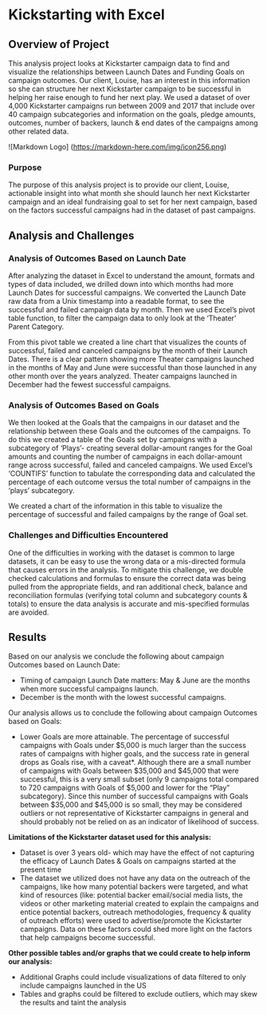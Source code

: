 # Kickstarting with Excel

## Overview of Project
This analysis project looks at Kickstarter campaign data to find and visualize the relationships between Launch Dates and Funding Goals on campaign outcomes. Our client, Louise, has an interest in this information so she can structure her next Kickstarter campaign to be successful in helping her raise enough to fund her next play.  We used a dataset of over 4,000 Kickstarter campaigns run between 2009 and 2017 that include over 40 campaign subcategories and information on the goals, pledge amounts, outcomes, number of backers, launch & end dates of the campaigns among other related data.

 <!--  [Excel dataset image] (link to Kickstarter dataset in Excel.png)-->
![Markdown Logo]
(https://markdown-here.com/img/icon256.png)

### Purpose
The purpose of this analysis project is to provide our client, Louise, actionable insight into what month she should launch her next Kickstarter campaign and an ideal fundraising goal to set for her next campaign, based on the factors successful campaigns had in the dataset of past campaigns.

## Analysis and Challenges

### Analysis of Outcomes Based on Launch Date
After analyzing the dataset in Excel to understand the amount, formats and types of data included, we drilled down into which months had more Launch Dates for successful campaigns. We converted the Launch Date raw data from a Unix timestamp into a readable format, to see the successful and failed campaign data by month. Then we used Excel’s pivot table function, to filter the campaign data to only look at the ‘Theater’ Parent Category. 
<!-- IMAGE: link to: Table & chart created to analyze Outcomes based on Goal.png-->
From this pivot table we created a line chart that visualizes the counts of successful, failed and canceled campaigns by the month of their Launch Dates. There is a clear pattern showing more Theater campaigns launched in the months of May and June were successful than those launched in any other month over the years analyzed. Theater campaigns launched in December had the fewest successful campaigns.

### Analysis of Outcomes Based on Goals
We then looked at the Goals that the campaigns in our dataset and the relationship between these Goals and the outcomes of the campaigns. To do this we created a table of the Goals set by campaigns with a subcategory of ‘Plays’- creating several dollar-amount ranges for the Goal amounts and counting the number of campaigns in each dollar-amount range across successful, failed and canceled campaigns. We used Excel’s ‘COUNTIFS’ function to tabulate the corresponding data and calculated the percentage of each outcome versus the total number of campaigns in the ‘plays’ subcategory. 
<!-- IMAGE: link to: Table & chart created to visualize Outcomes by campaign launch date.png-->
 We created a chart of the information in this table to visualize the percentage of successful and failed campaigns by the range of Goal set.

### Challenges and Difficulties Encountered
One of the difficulties in working with the dataset is common to large datasets, it can be easy to use the wrong data or a mis-directed formula that causes errors in the analysis.  To mitigate this challenge, we double checked calculations and formulas to ensure the correct data was being pulled from the appropriate fields, and ran additional check, balance and reconciliation formulas (verifying total column and subcategory counts & totals) to ensure the data analysis is accurate and mis-specified formulas are avoided.

## Results
Based on our analysis we conclude the following about campaign Outcomes based on Launch Date:
*   Timing of campaign Launch Date matters: May & June are the months when more successful campaigns launch. 
*	December is the month with the lowest successful campaigns.

Our analysis allows us to conclude the following about campaign Outcomes based on Goals:

*   Lower Goals are more attainable. The percentage of successful campaigns with Goals under $5,000 is much larger than the success rates of campaigns with higher goals, and the success rate in general drops as Goals rise, with a caveat*. Although there are a small number of campaigns with Goals between $35,000 and $45,000 that were successful, this is a very small subset (only 9 campaigns total compared to 720 campaigns with Goals of $5,000 and lower for the “Play” subcategory). Since this number of successful campaigns with Goals between $35,000 and $45,000 is so small, they may be considered outliers or not representative of Kickstarter campaigns in general and should probably not be relied on as an indicator of likelihood of success.


**Limitations of the Kickstarter dataset used for this analysis:**

*   Dataset is over 3 years old- which may have the effect of not capturing the efficacy of Launch Dates & Goals on campaigns started at the present time
*   The dataset we utilized does not have any data on the outreach of the campaigns, like how many potential backers were targeted, and what kind of resources (like: potential backer email/social media lists, the videos or other marketing material created to explain the campaigns and entice potential backers, outreach methodologies, frequency & quality of outreach efforts) were used to advertise/promote the Kickstarter campaigns. Data on these factors could shed more light on the factors that help campaigns become successful.

**Other possible tables and/or graphs that we could create to help inform our analysis:**

*   Additional Graphs could include visualizations of data filtered to only include campaigns launched in the US 
*   Tables and graphs could be filtered to exclude outliers, which may skew the results and taint the analysis
